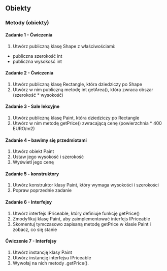 ## Obiekty

### Metody (obiekty)
#### Zadanie 1 - Ćwiczenia
1. Utwórz publiczną klasę Shape z właściwościami:
* publiczna szerokość int
* publiczna wysokość int

#### Zadanie 2 - Ćwiczenia
1. Utwórz publiczną klasę Rectangle, która dziedziczy po Shape
2. Utwórz w nim publiczną metodę int getArea(), która zwraca obszar (szerokość * wysokość)


#### Zadanie 3 - Sale lekcyjne
1. Utwórz publiczną klasę Paint, która dziedziczy po Rectangle
2. Utwórz w nim metodę getPrice() zwracającą cenę (powierzchnia * 400 EURO/m2)


#### Zadanie 4 – bawimy się przedmiotami
1. Utwórz obiekt Paint
2. Ustaw jego wysokość i szerokość
3. Wyświetl jego cenę

#### Zadanie 5 - konstruktory
1. Utwórz konstruktor klasy Paint, który wymaga wysokości i szerokości
2. Popraw poprzednie zadanie


#### Zadanie 6 - Interfejsy
1. Utwórz interfejs IPriceable, który definiuje funkcję getPrice()
2. Zmodyfikuj klasę Paint, aby zaimplementować interfejs IPriceable
3. Skomentuj tymczasowo zapisaną metodę getPrice w klasie Paint i zobacz, co się stanie


#### Ćwiczenie 7 - Interfejsy
1. Utwórz instancję klasy Paint
2. Utwórz instancję interfejsu IPriceable
3. Wywołaj na nich metody .getPrice().